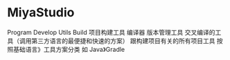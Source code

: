 # MiyaStudio
Program Develop Utils
Build
项目构建工具
编译器
版本管理工具
交叉编译的工具（调用第三方语言的最便捷和快速的方案）
跟构建项目有关的所有项目工具
按照基础语言》工具方案分类
如 Java》Gradle
